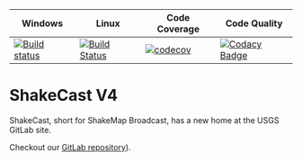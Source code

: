 | Windows | Linux | Code Coverage | Code Quality |
| ------------- | ------------- | ------------- | ------------- |
| [![Build status](https://ci.appveyor.com/api/projects/status/dk0ef1u4gttbkowp/branch/master?svg=true)](https://ci.appveyor.com/project/dslosky-usgs/shakecast-ygu6b/branch/master) | [![Build Status](https://travis-ci.org/usgs/shakecast.svg?branch=master)](https://travis-ci.org/usgs/shakecast) | [![codecov](https://codecov.io/gh/usgs/shakecast/branch/master/graph/badge.svg)](https://codecov.io/gh/usgs/shakecast) | [![Codacy Badge](https://api.codacy.com/project/badge/Grade/7ab6934c7a2c40fca83e982afd0d2624)](https://www.codacy.com/app/dslosky/shakecast_2?utm_source=github.com&amp;utm_medium=referral&amp;utm_content=usgs/shakecast&amp;utm_campaign=Badge_Grade) |

# ShakeCast V4
ShakeCast, short for ShakeMap Broadcast, has a new home at the USGS GitLab site.

Checkout our [GitLab repository](https://code.usgs.gov/ghsc/esi/shakecast/shakecast)).

